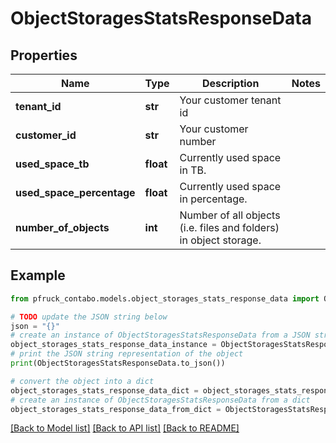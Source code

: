 # ObjectStoragesStatsResponseData


## Properties

Name | Type | Description | Notes
------------ | ------------- | ------------- | -------------
**tenant_id** | **str** | Your customer tenant id | 
**customer_id** | **str** | Your customer number | 
**used_space_tb** | **float** | Currently used space in TB. | 
**used_space_percentage** | **float** | Currently used space in percentage. | 
**number_of_objects** | **int** | Number of all objects (i.e. files and folders) in object storage. | 

## Example

```python
from pfruck_contabo.models.object_storages_stats_response_data import ObjectStoragesStatsResponseData

# TODO update the JSON string below
json = "{}"
# create an instance of ObjectStoragesStatsResponseData from a JSON string
object_storages_stats_response_data_instance = ObjectStoragesStatsResponseData.from_json(json)
# print the JSON string representation of the object
print(ObjectStoragesStatsResponseData.to_json())

# convert the object into a dict
object_storages_stats_response_data_dict = object_storages_stats_response_data_instance.to_dict()
# create an instance of ObjectStoragesStatsResponseData from a dict
object_storages_stats_response_data_from_dict = ObjectStoragesStatsResponseData.from_dict(object_storages_stats_response_data_dict)
```
[[Back to Model list]](../README.md#documentation-for-models) [[Back to API list]](../README.md#documentation-for-api-endpoints) [[Back to README]](../README.md)


